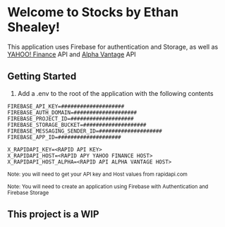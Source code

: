 # Welcome to Stocks by Ethan Shealey!

This application uses Firebase for authentication and Storage, as well as [YAHOO! Finance](https://rapidapi.com/sparior/api/yahoo-finance15) API and [Alpha Vantage](https://rapidapi.com/alphavantage/api/alpha-vantage) API

## Getting Started

1) Add a .env to the root of the application with the following contents

```
FIREBASE_API_KEY=####################
FIREBASE_AUTH_DOMAIN=####################
FIREBASE_PROJECT_ID=####################
FIREBASE_STORAGE_BUCKET=####################
FIREBASE_MESSAGING_SENDER_ID=####################
FIREBASE_APP_ID=####################

X_RAPIDAPI_KEY=<RAPID API KEY>
X_RAPIDAPI_HOST=<RAPID APY YAHOO FINANCE HOST>
X_RAPIDAPI_HOST_ALPHA=<RAPID API ALPHA VANTAGE HOST>
```
<sup>Note: you will need to get your API key and Host values from rapidapi.com</sup>

<sup>Note: You will need to create an application using Firebase with Authentication and Firebase Storage</sup>

## This project is a WIP
